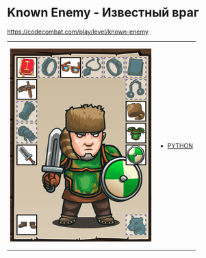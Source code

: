 # Known Enemy  - Известный враг 

https://codecombat.com/play/level/known-enemy
<table>
<tr>
<td>

![Hero Picture](hero.png?raw=true "Hero Picture")

</td>
<td>
<ul>
<li>

[PYTHON](KnownEnemy.py)

</li>
</td>
</tr>
<table>